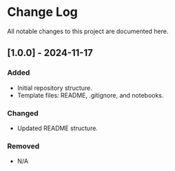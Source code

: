 # Change Log

All notable changes to this project are documented here.

## [1.0.0] - 2024-11-17
### Added
- Initial repository structure.
- Template files: README, .gitignore, and notebooks.

### Changed
- Updated README structure.

### Removed
- N/A
